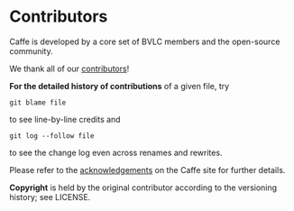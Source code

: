 
# Contributors

Caffe is developed by a core set of BVLC members and the open-source community.

We thank all of our [contributors](https://github.com/BVLC/caffe/graphs/contributors)!

**For the detailed history of contributions** of a given file, try

    git blame file

to see line-by-line credits and

    git log --follow file

to see the change log even across renames and rewrites.

Please refer to the [acknowledgements](http://caffe.berkeleyvision.org/#acknowledgements) on the Caffe site for further details.

**Copyright** is held by the original contributor according to the versioning history; see LICENSE.